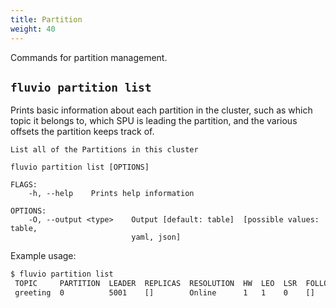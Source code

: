 ```yaml
---
title: Partition
weight: 40
---
```


Commands for partition management.

## `fluvio partition list`

Prints basic information about each partition in the cluster, such as
which topic it belongs to, which SPU is leading the partition, and the
various offsets the partition keeps track of.

```
List all of the Partitions in this cluster

fluvio partition list [OPTIONS]

FLAGS:
    -h, --help    Prints help information

OPTIONS:
    -O, --output <type>    Output [default: table]  [possible values: table,
                           yaml, json]
```

Example usage:

```bash
$ fluvio partition list
 TOPIC     PARTITION  LEADER  REPLICAS  RESOLUTION  HW  LEO  LSR  FOLLOWER OFFSETS
 greeting  0          5001    []        Online      1   1    0    []
```
